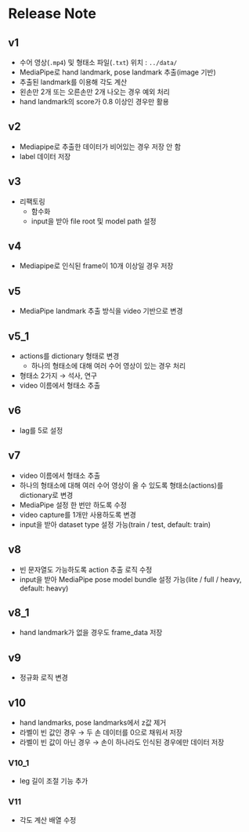 # Release Note

## v1

- 수어 영상(`.mp4`) 및 형태소 파일(`.txt`) 위치 : `../data/`
- MediaPipe로 hand landmark, pose landmark 추출(image 기반)
- 추출된 landmark를 이용해 각도 계산
- 왼손만 2개 또는 오른손만 2개 나오는 경우 예외 처리
- hand landmark의 score가 0.8 이상인 경우만 활용

## v2

- Mediapipe로 추출한 데이터가 비어있는 경우 저장 안 함
- label 데이터 저장

## v3

- 리팩토링
  - 함수화
  - input을 받아 file root 및 model path 설정

## v4

- Mediapipe로 인식된 frame이 10개 이상일 경우 저장

## v5

- MediaPipe landmark 추출 방식을 video 기반으로 변경

## v5_1

- actions를 dictionary 형태로 변경
  - 하나의 형태소에 대해 여러 수어 영상이 있는 경우 처리
- 형태소 2가지 → 석사, 연구
- video 이름에서 형태소 추출

## v6

- lag를 5로 설정

## v7

- video 이름에서 형태소 추출
- 하나의 형태소에 대해 여러 수어 영상이 올 수 있도록 형태소(actions)를 dictionary로 변경
- MediaPipe 설정 한 번만 하도록 수정
- video capture를 1개만 사용하도록 변경
- input을 받아 dataset type 설정 가능(train / test, default: train)

## v8

- 빈 문자열도 가능하도록 action 추출 로직 수정
- input을 받아 MediaPipe pose model bundle 설정 가능(lite / full / heavy, default: heavy)

## v8_1

- hand landmark가 없을 경우도 frame_data 저장

## v9

- 정규화 로직 변경

## v10

- hand landmarks, pose landmarks에서 z값 제거
- 라벨이 빈 값인 경우 → 두 손 데이터를 0으로 채워서 저장
- 라벨이 빈 값이 아닌 경우 → 손이 하나라도 인식된 경우에만 데이터 저장

### V10_1

- leg 길이 조절 기능 추가

### V11

- 각도 계산 배열 수정
